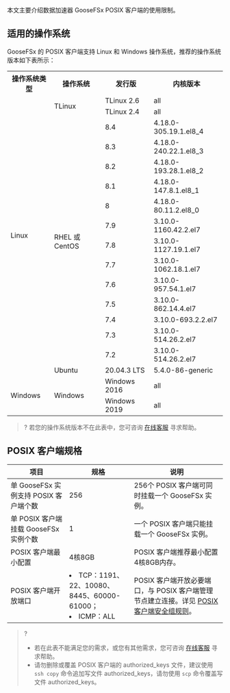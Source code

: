 本文主要介绍数据加速器 GooseFSx POSIX 客户端的使用限制。

## 适用的操作系统

GooseFSx 的 POSIX 客户端支持 Linux 和 Windows 操作系统，推荐的操作系统版本如下表所示：

<table>
   <tr>
      <th>操作系统类型</td>
      <th>操作系统</td>
      <th>发行版</td>
      <th>内核版本</td>
   </tr>
   <tr>
      <td rowspan=16>Linux</td>
      <td rowspan=2>TLinux</td>
      <td>TLinux 2.6</td>
      <td>all</td>
   </tr>
   <tr>
      <td>TLinux 2.4</td>
      <td>all</td>
   </tr>
   <tr>
      <td rowspan=13>RHEL 或 CentOS</td>
      <td>8.4</td>
      <td>4.18.0-305.19.1.el8_4</td>
   </tr>
   <tr>
      <td>8.3</td>
      <td>4.18.0-240.22.1.el8_3</td>
   </tr>
   <tr>
      <td>8.2</td>
      <td>4.18.0-193.28.1.el8_2</td>
   </tr>
   <tr>
      <td>8.1</td>
      <td>4.18.0-147.8.1.el8_1</td>
   </tr>
   <tr>
      <td>8</td>
      <td>4.18.0-80.11.2.el8_0</td>
   </tr>
   <tr>
      <td>7.9</td>
      <td>3.10.0-1160.42.2.el7</td>
   </tr>
   <tr>
      <td>7.8</td>
      <td>3.10.0-1127.19.1.el7</td>
   </tr>
   <tr>
      <td>7.7</td>
      <td>3.10.0-1062.18.1.el7</td>
   </tr>
   <tr>
      <td>7.6</td>
      <td>3.10.0-957.54.1.el7</td>
   </tr>
   <tr>
      <td>7.5</td>
      <td>3.10.0-862.14.4.el7</td>
   </tr>
   <tr>
      <td>7.4</td>
      <td>3.10.0-693.2.2.el7</td>
   </tr>
   <tr>
      <td>7.3</td>
      <td>3.10.0-514.26.2.el7</td>
   </tr>
   <tr>
      <td>7.2</td>
      <td>3.10.0-514.26.2.el7</td>
   </tr>
   <tr>
      <td>Ubuntu</td>
      <td>20.04.3 LTS</td>
      <td>5.4.0-86-generic</td>
   </tr>
   <tr>
      <td rowspan=2>Windows</td>
      <td rowspan=2>Windows</td>
      <td>Windows 2016</td>
      <td>all</td>
   </tr>
   <tr>
      <td>Windows 2019</td>
      <td>all</td>
   </tr>
</table>

>? 若您的操作系统版本不在此表中，您可咨询 [在线客服](https://cloud.tencent.com/act/event/Online_service?from=doc_582) 寻求帮助。
>

## POSIX 客户端规格

| **项目**                          | **规格** | **说明**                                                     |
| --------------------------------- | -------- | ------------------------------------------------------------ |
| 单 GooseFSx 实例支持 POSIX 客户端个数 | 256        | 256个 POSIX 客户端可同时挂载一个 GooseFSx 实例。                      |
| 单 POSIX 客户端挂载 GooseFSx 实例个数 | 1      | 一个 POSIX 客户端只能挂载一个 GooseFSx 实例。 |
| POSIX 客户端最小配置 | 4核8GB        | POSIX 客户端推荐最小配置4核8GB内存。                      |
| POSIX 客户端开放端口 | <li>TCP：1191、22、10080、8445、60000-61000；<li> ICMP：ALL     |    POSIX 客户端开放必要端口，与 POSIX 客户端管理节点建立连接。详见 [POSIX 客户端安全组规则](https://cloud.tencent.com/document/product/1424/77956#rule)。                     |

>? 
> - 若在此表不能满足您的需求，或您有其他需求，您可咨询 [在线客服](https://cloud.tencent.com/act/event/Online_service?from=doc_582) 寻求帮助。
> - 请勿删除或覆盖 POSIX 客户端的 authorized_keys 文件，建议使用 `ssh copy` 命令追加写文件 authorized_keys，请勿使用 `scp` 命令覆盖写文件 authorized_keys。
> 
